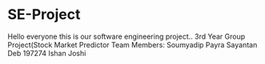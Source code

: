 # SE-Project
Hello everyone this is our software engineering project..
3rd Year Group Project(Stock Market Predictor
Team Members:
Soumyadip Payra
Sayantan Deb 197274
Ishan Joshi

